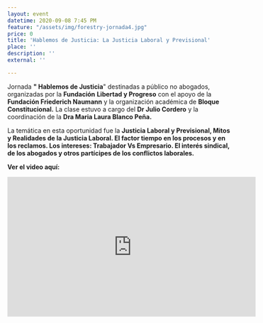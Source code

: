 ```yaml
---
layout: event
datetime: 2020-09-08 7:45 PM
feature: "/assets/img/forestry-jornada4.jpg"
price: 0
title: 'Hablemos de Justicia: La Justicia Laboral y Previsional'
place: ''
description: ''
external: ''

---
```

Jornada **" Hablemos de Justicia**" destinadas a público no abogados, organizadas por la **Fundación** **Libertad y Progreso** con el apoyo de la **Fundación Friederich Naumann** y la organización académica de **Bloque Constitucional.** La clase estuvo a cargo del **Dr Julio Cordero** y la coordinación de la **Dra Maria Laura Blanco Peña.**

La temática en esta oportunidad fue la **Justicia Laboral y Previsional, Mitos y Realidades de la Justicia Laboral. El factor tiempo en los procesos y en los reclamos. Los intereses: Trabajador Vs Empresario. El interés sindical, de los abogados y otros partícipes de los conflictos laborales.**

**Ver el video aquí:**

<iframe width="560" height="315" src="https://www.youtube.com/embed/XYay_bTM9xM" frameborder="0" allow="accelerometer; autoplay; clipboard-write; encrypted-media; gyroscope; picture-in-picture" allowfullscreen></iframe>